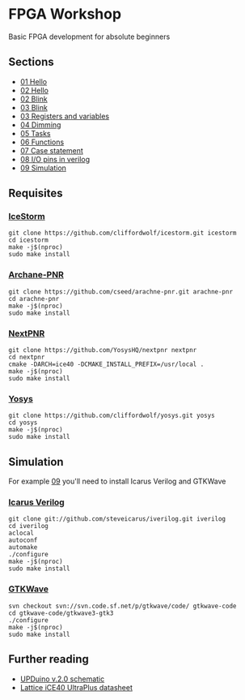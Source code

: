 # FPGA Workshop

Basic FPGA development 
for absolute beginners

## Sections

* [01 Hello](01-hello)
* [02 Hello](02-hello)
* [02 Blink](02-blink)
* [03 Blink](03-blink)
* [03 Registers and variables](03-varreg)
* [04 Dimming](04-dim)
* [05 Tasks](05-task)
* [06 Functions](06-function)
* [07 Case statement](07-case)
* [08 I/O pins in verilog](08-io)
* [09 Simulation](09-sim)

## Requisites

### [IceStorm](http://www.clifford.at/icestorm/)

```
git clone https://github.com/cliffordwolf/icestorm.git icestorm
cd icestorm
make -j$(nproc)
sudo make install
```

### [Archane-PNR](https://github.com/cseed/arachne-pnr)

```
git clone https://github.com/cseed/arachne-pnr.git arachne-pnr
cd arachne-pnr
make -j$(nproc)
sudo make install
```

### [NextPNR](https://github.com/YosysHQ/nextpnr)

```
git clone https://github.com/YosysHQ/nextpnr nextpnr
cd nextpnr
cmake -DARCH=ice40 -DCMAKE_INSTALL_PREFIX=/usr/local .
make -j$(nproc)
sudo make install
```

### [Yosys](http://www.clifford.at/yosys/)

```
git clone https://github.com/cliffordwolf/yosys.git yosys
cd yosys
make -j$(nproc)
sudo make install
```

## Simulation

For example [09](/09-sim) you'll need to install Icarus Verilog and GTKWave

### [Icarus Verilog](http://iverilog.icarus.com/)

```
git clone git://github.com/steveicarus/iverilog.git iverilog
cd iverilog
aclocal
autoconf
automake
./configure
make -j$(nproc)
sudo make install
```

### [GTKWave](http://gtkwave.sourceforge.net/)

```
svn checkout svn://svn.code.sf.net/p/gtkwave/code/ gtkwave-code
cd gtkwave-code/gtkwave3-gtk3
./configure
make -j$(nproc)
sudo make install
```

## Further reading

* [UPDuino v.2.0 schematic](/docs/UPDuino_v2_0_C_121217.pdf)
* [Lattice iCE40 UltraPlus datasheet](/docs/ice40ultraplusfamilydatasheet.pdf)
